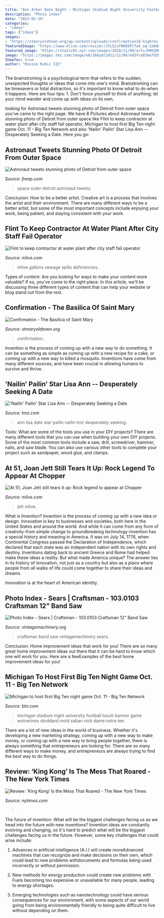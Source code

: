 ```yaml
---
title: "Ann Arbor Date Night ~ Michigan Stadium Night University Football Touch Banner Game Wolverines Stoddard Mold Saban Nick Dame Notre Ten"
description: "Photo index"
date: "2023-01-19"
categories:
- "ideas"
tags: ["ideas"]
images:
- "https://stmaryoldtown.org/wp-content/uploads/confirmation18-highres-22-of-32-e1520479224163.jpg"
featuredImage: "https://www.mlive.com/resizer/JVL52jFN8EOPCfaX_oq-IakNqfs=/1280x0/smart/advancelocal-adapter-image-uploads.s3.amazonaws.com/image.mlive.com/home/mlive-media/width2048/img/kzgazette/entertainment/photo/jettjpg-dee1ddc3f1b9c2b0.jpg"
featured_image: "https://static01.nyt.com/images/2018/11/09/arts/09KINGKONG-A/09KINGKONG-A-videoSixteenByNine3000-v2.jpg?year=2018&amp;h=1688&amp;w=3000&amp;sig=0x1a3e24be90ab327f7d3a2cb7801d63d5&amp;tw=1"
image: "https://imagez.tmz.com/image/e8/16by9/2011/12/06/e83fce83be7d59be83442730a45be211_xl.jpg"
ShowToc: true
author: "Rossie Kuhic III"
---
```



The brainstroming is a psychological term that refers to the sudden, unexpected thoughts or ideas that come into one's mind. Brainstroming can be timesavers or total distraction, so it's important to know what to do when it happens. Here are four tips: 1. Don't force yourself to think of anything; let your mind wander and come up with ideas on its own. 
	

		
looking for Astronaut tweets stunning photo of Detroit from outer space you've came to the right page. We have 8 Pictures about Astronaut tweets stunning photo of Detroit from outer space like Flint to keep contractor at water plant after city staff fail operator, Michigan to host first Big Ten night game Oct. 11 - Big Ten Network and also &#039;Nailin&#039; Pailin&#039; Star Lisa Ann -- Desperately Seeking a Date. Here you go:
		
    
## Astronaut Tweets Stunning Photo Of Detroit From Outer Space

<img loading=lazy src="https://www.gannett-cdn.com/-mm-/4de4567fff3e6d307d4600cab5dffefee452f434/c=2-0-1018-574/local/-/media/2015/04/22/DetroitFreePress/DetroitFreePress/635652940673998866-bwhi1apicaaamlo.jpg-large.jpg?width=3200&amp;height=1680&amp;fit=crop" onerror="this.onerror=null;this.src='https://tse3.mm.bing.net/th?id=OIP.F20LCa4QVX_j81GiT1MSJQHaD4&amp;pid=15.1';" alt="Astronaut tweets stunning photo of Detroit from outer space">

_Source: freep.com_

>space outer detroit astronaut tweets. 

	

Conclusion: How to be a better artist.
Creative art is a process that involves the artist and their environment. There are many different ways to be a better artist, but some of the most important concepts include enjoying your work, being patient, and staying consistent with your work.

    
## Flint To Keep Contractor At Water Plant After City Staff Fail Operator

<img loading=lazy src="https://www.mlive.com/resizer/DIh_g8P6wrmYlg4vrbw-h31kghA=/1280x0/smart/advancelocal-adapter-image-uploads.s3.amazonaws.com/image.mlive.com/home/mlive-media/width2048/img/newsnow_impact/photo/flintwaterplant-001-a841ca2249e940f4.jpg" onerror="this.onerror=null;this.src='https://tse2.mm.bing.net/th?id=OIP.2gXpZ8ApUhJeqLUbUweqngHaE7&amp;pid=15.1';" alt="Flint to keep contractor at water plant after city staff fail operator">

_Source: mlive.com_

>mlive gallons sewage spills deficiencies. 

	

Types of content:
Are you looking for ways to make your content more valuable? If so, you've come to the right place. In this article, we'll be discussing three different types of content that can help your website or blog stand out from the rest.

    
## Confirmation - The Basilica Of Saint Mary

<img loading=lazy src="https://stmaryoldtown.org/wp-content/uploads/confirmation18-highres-22-of-32-e1520479224163.jpg" onerror="this.onerror=null;this.src='https://tse4.mm.bing.net/th?id=OIP.eaFW94Aw7msdx_cxsBAaOAHaE8&amp;pid=15.1';" alt="Confirmation - The Basilica of Saint Mary">

_Source: stmaryoldtown.org_

>confirmation. 

	

Invention is the process of coming up with a new way to do something. It can be something as simple as coming up with a new recipe for a cake, or coming up with a new way to killed a mosquito. Inventions have come from many different sources, and have been crucial in allowing humans to survive and thrive.

    
## &#039;Nailin&#039; Pailin&#039; Star Lisa Ann -- Desperately Seeking A Date

<img loading=lazy src="https://imagez.tmz.com/image/e8/16by9/2011/12/06/e83fce83be7d59be83442730a45be211_xl.jpg" onerror="this.onerror=null;this.src='https://tse4.mm.bing.net/th?id=OIP.LUFjmvkasXF2wKZkEylGDgHaEK&amp;pid=15.1';" alt="&#039;Nailin&#039; Pailin&#039; Star Lisa Ann -- Desperately Seeking a Date">

_Source: tmz.com_

>ann lisa date star pailin nailin tmz desperately seeking. 

	

Tools: What are some of the tools you use in your DIY projects?
There are many different tools that you can use when building your own DIY projects. Some of the most common tools include a saw, drill, screwdriver, hammer, nails, and saw blade. You can also use various other tools to complete your project such as sandpaper, wood glue, and clamps.

    
## At 51, Joan Jett Still Tears It Up: Rock Legend To Appear At Chopper

<img loading=lazy src="https://www.mlive.com/resizer/JVL52jFN8EOPCfaX_oq-IakNqfs=/1280x0/smart/advancelocal-adapter-image-uploads.s3.amazonaws.com/image.mlive.com/home/mlive-media/width2048/img/kzgazette/entertainment/photo/jettjpg-dee1ddc3f1b9c2b0.jpg" onerror="this.onerror=null;this.src='https://tse1.mm.bing.net/th?id=OIP.xcfmAIWEU2Pd-hdcnk2MjAHaLH&amp;pid=15.1';" alt="At 51, Joan Jett still tears it up: Rock legend to appear at Chopper">

_Source: mlive.com_

>jett mlive. 

	

What is Invention?
Invention is the process of coming up with a new idea or design. Innovation is key to businesses and societies, both here in the United States and around the world. And while it can come from any form of creativity-from simple change to groundbreaking technology-invention has a special history and meaning in America.
It was on July 14, 1776, when Continental Congress passed the Declaration of Independence, which declared that each state was an independent nation with its own rights and destiny. Inventions dating back to ancient Greece and Rome had helped make these ideas a reality. But what made America unique? The answer lies in its history of innovation, not just as a country but also as a place where people from all walks of life could come together to share their ideas and dreams.

Innovation is at the heart of American identity.

    
## Photo Index - Sears | Craftsman - 103.0103 Craftsman 12&quot; Band Saw

<img loading=lazy src="http://vintagemachinery.org/photoindex/images/25103-A.jpg" onerror="this.onerror=null;this.src='https://tse2.mm.bing.net/th?id=OIP.KLk68FwNfp9bem2Hy1iXsgHaHa&amp;pid=15.1';" alt="Photo Index - Sears | Craftsman - 103.0103 Craftsman 12&quot; Band Saw">

_Source: vintagemachinery.org_

>craftsman band saw vintagemachinery sears. 

	

Conclusion: Home improvement ideas that work for you!
There are so many great home improvement ideas out there that it can be hard to know which one will work for you. Here are a fewExamples of the best home improvement ideas for you!

    
## Michigan To Host First Big Ten Night Game Oct. 11 - Big Ten Network

<img loading=lazy src="https://btn.com/wp-content/uploads/2013/09/usatsi_7421220.jpg" onerror="this.onerror=null;this.src='https://tse2.mm.bing.net/th?id=OIP.Pqt9FYDQ1nKkJc5r-hwnJwHaE7&amp;pid=15.1';" alt="Michigan to host first Big Ten night game Oct. 11 - Big Ten Network">

_Source: btn.com_

>michigan stadium night university football touch banner game wolverines stoddard mold saban nick dame notre ten. 

	

There are a lot of new ideas in the world of business. Whether it's developing a new marketing strategy, coming up with a new way to make money, or coming up with a new way to bring people together, there is always something that entrepreneurs are looking for. There are so many different ways to make money, and entrepreneurs are always trying to find the best way to do things.

    
## Review: ‘King Kong’ Is The Mess That Roared - The New York Times

<img loading=lazy src="https://static01.nyt.com/images/2018/11/09/arts/09KINGKONG-A/09KINGKONG-A-videoSixteenByNine3000-v2.jpg?year=2018&amp;h=1688&amp;w=3000&amp;sig=0x1a3e24be90ab327f7d3a2cb7801d63d5&amp;tw=1" onerror="this.onerror=null;this.src='https://tse3.mm.bing.net/th?id=OIP.romUNCcLuZ55uFLxAUYxfgHaEK&amp;pid=15.1';" alt="Review: ‘King Kong’ Is the Mess That Roared - The New York Times">

_Source: nytimes.com_

>. 

	

The future of invention: What will be the biggest challenges facing us as we head into the future with new inventions?
Invention ideas are constantly evolving and changing, so it's hard to predict what will be the biggest challenges facing us in the future. However, some key challenges that could arise include:
1. Advances in artificial intelligence (A.I.) will create moreAdvanced machines that can recognize and make decisions on their own, which could lead to new problems withdocuments and formulas being used incorrectly or without permission.

2. New methods for energy production could create new problems with Fuels becoming too expensive or unavailable for many people, leading to energy shortages.

3. Emerging technologies such as nanotechnology could have serious consequences for our environment, with some aspects of our world going from being environmentally friendly to being quite difficult to live without depending on them.


